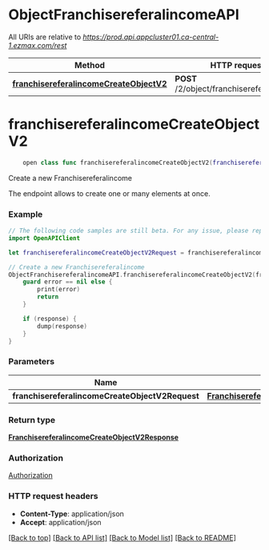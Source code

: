 # ObjectFranchisereferalincomeAPI

All URIs are relative to *https://prod.api.appcluster01.ca-central-1.ezmax.com/rest*

Method | HTTP request | Description
------------- | ------------- | -------------
[**franchisereferalincomeCreateObjectV2**](ObjectFranchisereferalincomeAPI.md#franchisereferalincomecreateobjectv2) | **POST** /2/object/franchisereferalincome | Create a new Franchisereferalincome


# **franchisereferalincomeCreateObjectV2**
```swift
    open class func franchisereferalincomeCreateObjectV2(franchisereferalincomeCreateObjectV2Request: FranchisereferalincomeCreateObjectV2Request, completion: @escaping (_ data: FranchisereferalincomeCreateObjectV2Response?, _ error: Error?) -> Void)
```

Create a new Franchisereferalincome

The endpoint allows to create one or many elements at once.

### Example
```swift
// The following code samples are still beta. For any issue, please report via http://github.com/OpenAPITools/openapi-generator/issues/new
import OpenAPIClient

let franchisereferalincomeCreateObjectV2Request = franchisereferalincome-createObject-v2-Request(aObjFranchisereferalincome: [franchisereferalincome-RequestCompound(pkiFranchisereferalincomeID: 123, fkiFranchisebrokerID: 123, fkiFranchisereferalincomeprogramID: 123, fkiPeriodID: 123, dFranchisereferalincomeLoan: "dFranchisereferalincomeLoan_example", dFranchisereferalincomeFranchiseamount: "dFranchisereferalincomeFranchiseamount_example", dFranchisereferalincomeFranchisoramount: "dFranchisereferalincomeFranchisoramount_example", dFranchisereferalincomeAgentamount: "dFranchisereferalincomeAgentamount_example", dtFranchisereferalincomeDisbursed: "dtFranchisereferalincomeDisbursed_example", tFranchisereferalincomeComment: "tFranchisereferalincomeComment_example", fkiFranchiseofficeID: 123, sFranchisereferalincomeRemoteid: "sFranchisereferalincomeRemoteid_example", objAddress: address-Request(pkiAddressID: 123, fkiAddresstypeID: 123, sAddressCivic: "sAddressCivic_example", sAddressStreet: "sAddressStreet_example", sAddressSuite: "sAddressSuite_example", sAddressCity: "sAddressCity_example", fkiProvinceID: 123, fkiCountryID: 123, sAddressZip: "sAddressZip_example", fAddressLongitude: "fAddressLongitude_example", fAddressLatitude: "fAddressLatitude_example"), aObjContact: [contact-RequestCompound(fkiContacttitleID: 123, fkiLanguageID: 123, sContactFirstname: "sContactFirstname_example", sContactLastname: "sContactLastname_example", sContactCompany: "sContactCompany_example", dtContactBirthdate: "dtContactBirthdate_example", objContactinformations: contactinformations-RequestCompound(iAddressDefault: 123, iPhoneDefault: 123, iEmailDefault: 123, iWebsiteDefault: 123, aObjAddress: [address-RequestCompound(pkiAddressID: 123, fkiAddresstypeID: 123, sAddressCivic: "sAddressCivic_example", sAddressStreet: "sAddressStreet_example", sAddressSuite: "sAddressSuite_example", sAddressCity: "sAddressCity_example", fkiProvinceID: 123, fkiCountryID: 123, sAddressZip: "sAddressZip_example", fAddressLongitude: "fAddressLongitude_example", fAddressLatitude: "fAddressLatitude_example")], aObjPhone: [phone-RequestCompound(pkiPhoneID: 123, fkiPhonetypeID: 123, ePhoneType: Field-ePhoneType(), sPhoneRegion: "sPhoneRegion_example", sPhoneExchange: "sPhoneExchange_example", sPhoneNumber: "sPhoneNumber_example", sPhoneInternational: "sPhoneInternational_example", sPhoneExtension: "sPhoneExtension_example", sPhoneE164: "sPhoneE164_example")], aObjEmail: [email-RequestCompound(pkiEmailID: 123, fkiEmailtypeID: 123, sEmailAddress: "sEmailAddress_example")], aObjWebsite: [website-RequestCompound(pkiWebsiteID: 123, fkiWebsitetypeID: 123, sWebsiteAddress: "sWebsiteAddress_example")]))])]) // FranchisereferalincomeCreateObjectV2Request | 

// Create a new Franchisereferalincome
ObjectFranchisereferalincomeAPI.franchisereferalincomeCreateObjectV2(franchisereferalincomeCreateObjectV2Request: franchisereferalincomeCreateObjectV2Request) { (response, error) in
    guard error == nil else {
        print(error)
        return
    }

    if (response) {
        dump(response)
    }
}
```

### Parameters

Name | Type | Description  | Notes
------------- | ------------- | ------------- | -------------
 **franchisereferalincomeCreateObjectV2Request** | [**FranchisereferalincomeCreateObjectV2Request**](FranchisereferalincomeCreateObjectV2Request.md) |  | 

### Return type

[**FranchisereferalincomeCreateObjectV2Response**](FranchisereferalincomeCreateObjectV2Response.md)

### Authorization

[Authorization](../README.md#Authorization)

### HTTP request headers

 - **Content-Type**: application/json
 - **Accept**: application/json

[[Back to top]](#) [[Back to API list]](../README.md#documentation-for-api-endpoints) [[Back to Model list]](../README.md#documentation-for-models) [[Back to README]](../README.md)

